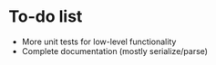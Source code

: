 # To-do list

* More unit tests for low-level functionality
* Complete documentation (mostly serialize/parse)
